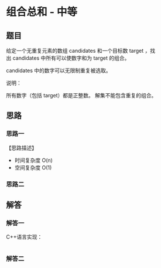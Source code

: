 # 组合总和 - 中等

## 题目

给定一个无重复元素的数组 candidates 和一个目标数 target ，找出 candidates 中所有可以使数字和为 target 的组合。

candidates 中的数字可以无限制重复被选取。

说明：

所有数字（包括 target）都是正整数。
解集不能包含重复的组合。

## 思路

### 思路一

【思路描述】

- 时间复杂度 O(n)
- 空间复杂度 O(1)

### 思路二

## 解答

### 解答一

C++语言实现：

```C++
```

### 解答二
